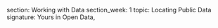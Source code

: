 section: Working with Data
section_week: 1
topic: Locating Public Data
signature: Yours in Open Data,
